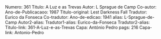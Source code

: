 Numero: 361
Titulo: A Luz e as Trevas
Autor: L Sprague de Camp
Co-autor: 
Ano-de-Publicacaoo: 1987
Titulo-original: Lest Darkness Fall
Tradutor: Eurico da Fonseca
Co-tradutor: 
Ano-de-edicao: 1941
alias: L-Sprague-de-Camp
Autor2-alias: 
Tradutor1-alias: Eurico-da-Fonseca
Tradutor2-alias: 
Titulo-link: 361-A-Luz-e-as-Trevas
Capa: António Pedro
pags: 216
Capa-link: Antonio-Pedro